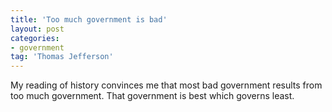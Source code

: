 ```yaml
---
title: 'Too much government is bad'
layout: post
categories:
- government
tag: 'Thomas Jefferson'
---
```


My reading of history convinces me that most bad government results from too much government. That government is best which governs least.